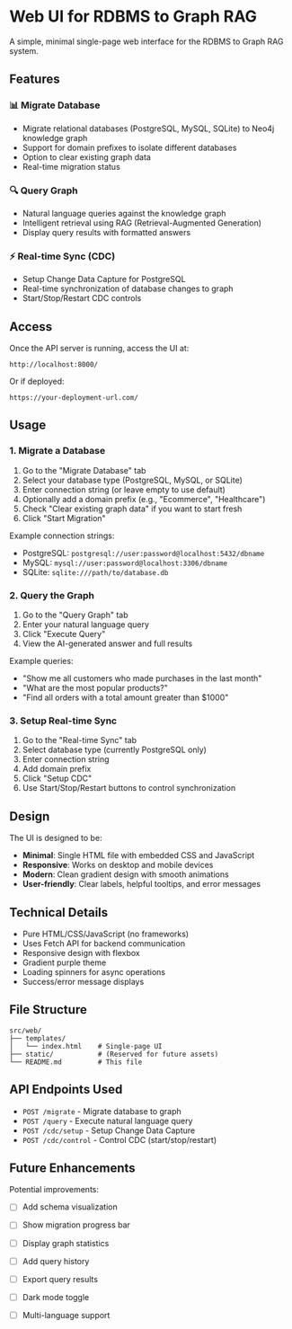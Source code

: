# Web UI for RDBMS to Graph RAG

A simple, minimal single-page web interface for the RDBMS to Graph RAG system.

## Features

### 📊 Migrate Database
- Migrate relational databases (PostgreSQL, MySQL, SQLite) to Neo4j knowledge graph
- Support for domain prefixes to isolate different databases
- Option to clear existing graph data
- Real-time migration status

### 🔍 Query Graph
- Natural language queries against the knowledge graph
- Intelligent retrieval using RAG (Retrieval-Augmented Generation)
- Display query results with formatted answers

### ⚡ Real-time Sync (CDC)
- Setup Change Data Capture for PostgreSQL
- Real-time synchronization of database changes to graph
- Start/Stop/Restart CDC controls

## Access

Once the API server is running, access the UI at:

```
http://localhost:8000/
```

Or if deployed:
```
https://your-deployment-url.com/
```

## Usage

### 1. Migrate a Database

1. Go to the "Migrate Database" tab
2. Select your database type (PostgreSQL, MySQL, or SQLite)
3. Enter connection string (or leave empty to use default)
4. Optionally add a domain prefix (e.g., "Ecommerce", "Healthcare")
5. Check "Clear existing graph data" if you want to start fresh
6. Click "Start Migration"

Example connection strings:
- PostgreSQL: `postgresql://user:password@localhost:5432/dbname`
- MySQL: `mysql://user:password@localhost:3306/dbname`
- SQLite: `sqlite:///path/to/database.db`

### 2. Query the Graph

1. Go to the "Query Graph" tab
2. Enter your natural language query
3. Click "Execute Query"
4. View the AI-generated answer and full results

Example queries:
- "Show me all customers who made purchases in the last month"
- "What are the most popular products?"
- "Find all orders with a total amount greater than $1000"

### 3. Setup Real-time Sync

1. Go to the "Real-time Sync" tab
2. Select database type (currently PostgreSQL only)
3. Enter connection string
4. Add domain prefix
5. Click "Setup CDC"
6. Use Start/Stop/Restart buttons to control synchronization

## Design

The UI is designed to be:
- **Minimal**: Single HTML file with embedded CSS and JavaScript
- **Responsive**: Works on desktop and mobile devices
- **Modern**: Clean gradient design with smooth animations
- **User-friendly**: Clear labels, helpful tooltips, and error messages

## Technical Details

- Pure HTML/CSS/JavaScript (no frameworks)
- Uses Fetch API for backend communication
- Responsive design with flexbox
- Gradient purple theme
- Loading spinners for async operations
- Success/error message displays

## File Structure

```
src/web/
├── templates/
│   └── index.html    # Single-page UI
├── static/           # (Reserved for future assets)
└── README.md         # This file
```

## API Endpoints Used

- `POST /migrate` - Migrate database to graph
- `POST /query` - Execute natural language query
- `POST /cdc/setup` - Setup Change Data Capture
- `POST /cdc/control` - Control CDC (start/stop/restart)

## Future Enhancements

Potential improvements:
- [ ] Add schema visualization
- [ ] Show migration progress bar
- [ ] Display graph statistics
- [ ] Add query history
- [ ] Export query results
- [ ] Dark mode toggle
- [ ] Multi-language support

